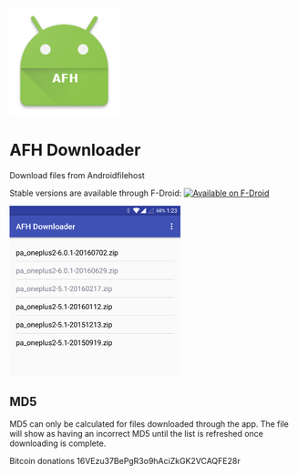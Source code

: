 ![Alt text](app/src/main/res/mipmap-xxxhdpi/ic_launcher.png?raw=true "AFH Downloader")
# AFH Downloader

Download files from Androidfilehost

Stable versions are available through F-Droid:
<a href="https://f-droid.org/repository/browse/?fdid=org.afhdownloader"><img
      alt="Available on F-Droid" height="45" src="https://raw.githubusercontent.com/daktak/androidpn-client/master/screenshots/fdroid.png" /></a>

![Alt text](screenshots/ss.png?raw=true "AFH Downloader")

## MD5
MD5 can only be calculated for files downloaded through the app. The file will show as having an incorrect MD5 until the list is refreshed once downloading is complete.

Bitcoin donations 16VEzu37BePgR3o9hAciZkGK2VCAQFE28r
